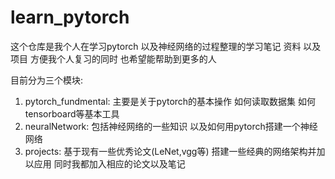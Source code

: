 # learn_pytorch
这个仓库是我个人在学习pytorch 以及神经网络的过程整理的学习笔记 资料 以及项目
方便我个人复习的同时 也希望能帮助到更多的人 

目前分为三个模块:
1. pytorch_fundmental: 主要是关于pytorch的基本操作 如何读取数据集 如何tensorboard等基本工具
2. neuralNetwork: 包括神经网络的一些知识 以及如何用pytorch搭建一个神经网络
3. projects: 基于现有一些优秀论文(LeNet,vgg等) 搭建一些经典的网络架构并加以应用 同时我都加入相应的论文以及笔记
